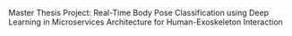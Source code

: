 Master Thesis Project: Real-Time Body Pose Classification using Deep Learning in Microservices Architecture for Human-Exoskeleton Interaction